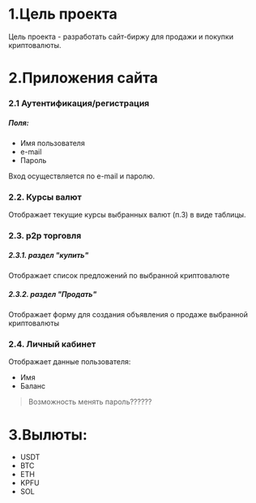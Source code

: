 # 1.Цель проекта
Цель проекта - разработать сайт-биржу для продажи и покупки криптовалюты.

# 2.Приложения сайта

### 2.1 Аутентификация/регистрация
##### Поля:
- Имя пользователя
- e-mail 
- Пароль

Вход осуществляется по e-mail и паролю.

### 2.2. Курсы валют
Отображает текущие курсы выбранных валют (п.3) в виде таблицы.

### 2.3. p2p торговля
##### 2.3.1. раздел "купить"
Отображает список предложений по выбранной криптовалюте
##### 2.3.2. раздел "Продать" 
Отображает форму для создания объявления о продаже выбранной криптовалюты

### 2.4. Личный кабинет 
Отображает данные пользователя:
- Имя
- Баланс
> Возможность менять пароль??????

# 3.Вылюты:
- USDT
- BTC
- ETH
- KPFU
- SOL

